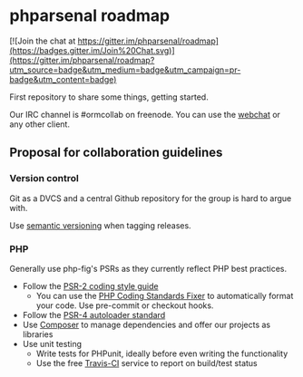 # phparsenal roadmap

[![Join the chat at https://gitter.im/phparsenal/roadmap](https://badges.gitter.im/Join%20Chat.svg)](https://gitter.im/phparsenal/roadmap?utm_source=badge&utm_medium=badge&utm_campaign=pr-badge&utm_content=badge)

First repository to share some things, getting started.

Our IRC channel is #ormcollab on freenode. You can use the [webchat](http://webchat.freenode.net/?channels=ormcollab) or any other client.

## Proposal for collaboration guidelines

### Version control
Git as a DVCS and a central Github repository for the group is hard to argue with.

Use [semantic versioning](http://semver.org/) when tagging releases.

### PHP
Generally use php-fig's PSRs as they currently reflect PHP best practices.

- Follow the [PSR-2 coding style guide](http://www.php-fig.org/psr/psr-2/)
  - You can use the [PHP Coding Standards Fixer](https://github.com/FriendsOfPHP/PHP-CS-Fixer) to automatically format your code. Use pre-commit or checkout hooks.
- Follow the [PSR-4 autoloader standard](http://www.php-fig.org/psr/psr-4/)
- Use [Composer](https://getcomposer.org/) to manage dependencies and offer our projects as libraries
- Use unit testing
  - Write tests for PHPunit, ideally before even writing the functionality
  - Use the free [Travis-CI](https://travis-ci.org/) service to report on build/test status
